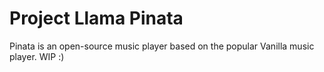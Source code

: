 Project Llama Pinata
===========

Pinata is an open-source music player based on the popular Vanilla music player. WIP :)